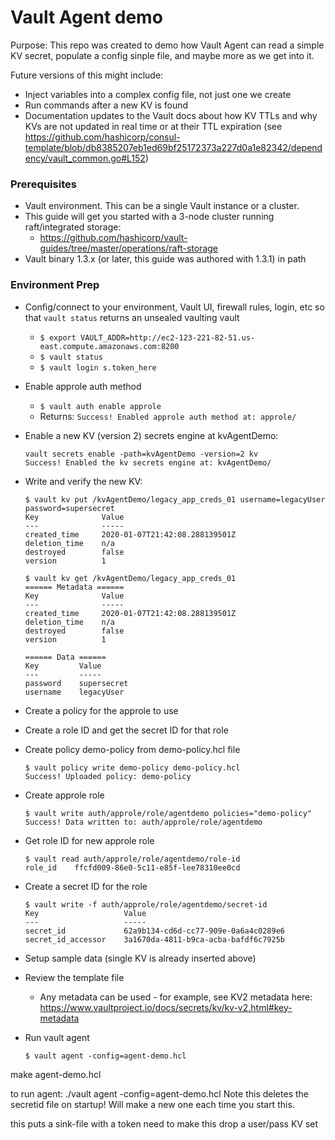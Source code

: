 # Vault Agent demo

Purpose: This repo was created to demo how Vault Agent can read a simple KV secret, populate a config sinple file, and maybe more as we get into it. 

Future versions of this might include:
* Inject variables into a complex config file, not just one we create
* Run commands after a new KV is found
* Documentation updates to the Vault docs about how KV TTLs and why KVs are not updated in real time or at their TTL expiration (see https://github.com/hashicorp/consul-template/blob/db8385207eb1ed69bf25172373a227d0a1e82342/dependency/vault_common.go#L152)

### Prerequisites

* Vault environment. This can be a single Vault instance or a cluster. 
* This guide will get you started with a 3-node cluster running raft/integrated storage:
    * https://github.com/hashicorp/vault-guides/tree/master/operations/raft-storage
* Vault binary 1.3.x (or later, this guide was authored with 1.3.1) in path

### Environment Prep

* Config/connect to your environment, Vault UI, firewall rules, login, etc so that `vault status` returns an unsealed vaulting vault
	* `$ export VAULT_ADDR=http://ec2-123-221-82-51.us-east.compute.amazonaws.com:8200`
	* `$ vault status`
	* `$ vault login s.token_here`
* Enable approle auth method
	* `$ vault auth enable approle`
	* Returns: `Success! Enabled approle auth method at: approle/`
* Enable a new KV (version 2) secrets engine at kvAgentDemo:
	```
	vault secrets enable -path=kvAgentDemo -version=2 kv
	Success! Enabled the kv secrets engine at: kvAgentDemo/
	```
* Write and verify the new KV:
	```
	$ vault kv put /kvAgentDemo/legacy_app_creds_01 username=legacyUser password=supersecret
	Key              Value
	---              -----
	created_time     2020-01-07T21:42:08.288139501Z
	deletion_time    n/a
	destroyed        false
	version          1

	$ vault kv get /kvAgentDemo/legacy_app_creds_01
	====== Metadata ======
	Key              Value
	---              -----
	created_time     2020-01-07T21:42:08.288139501Z
	deletion_time    n/a
	destroyed        false
	version          1

	====== Data ======
	Key         Value
	---         -----
	password    supersecret
	username    legacyUser
	```
* Create a policy for the approle to use
* Create a role ID and get the secret ID for that role
* Create policy demo-policy from demo-policy.hcl file
	```
	$ vault policy write demo-policy demo-policy.hcl
	Success! Uploaded policy: demo-policy
	```
* Create approle role
	```
	$ vault write auth/approle/role/agentdemo policies="demo-policy"
	Success! Data written to: auth/approle/role/agentdemo
	```
* Get role ID for new approle role
    ```
    $ vault read auth/approle/role/agentdemo/role-id
	role_id    ffcfd009-86e0-5c11-e85f-lee78310ee0cd
	```
* Create a secret ID for the role
	```
	$ vault write -f auth/approle/role/agentdemo/secret-id
	Key                   Value
	---                   -----
	secret_id             62a9b134-cd6d-cc77-909e-0a6a4c0289e6
	secret_id_accessor    3a1670da-4811-b9ca-acba-bafdf6c7925b
	```
* Setup sample data (single KV is already inserted above) 
* Review the template file
    * Any metadata can be used - for example, see KV2 metadata here:
    https://www.vaultproject.io/docs/secrets/kv/kv-v2.html#key-metadata
* Run vault agent

	`$ vault agent -config=agent-demo.hcl`



make agent-demo.hcl

to run agent:
./vault agent -config=agent-demo.hcl
Note this deletes the secretid file on startup! Will make a new one each time you start this. 

this puts a sink-file with a token
need to make this drop a user/pass KV set


